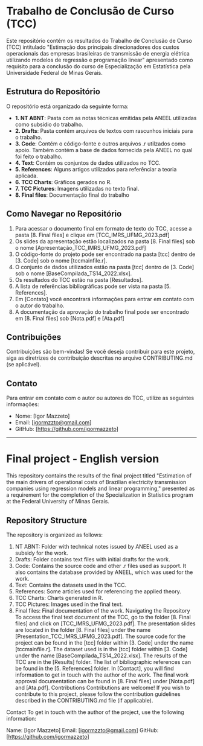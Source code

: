 # Trabalho de Conclusão de Curso (TCC)

Este repositório contém os resultados do Trabalho de Conclusão de Curso (TCC) intitulado "Estimação dos principais direcionadores dos custos operacionais das empresas brasileiras de transmissão de energia elétrica utilizando modelos de regressão e programação linear" apresentado como requisito para a conclusão do curso de Especialização em Estatística pela Universidade Federal de Minas Gerais.

## Estrutura do Repositório

O repositório está organizado da seguinte forma:

- **1. NT ABNT**: Pasta com as notas técnicas emitidas pela ANEEL utilizadas como subsídio do trabalho.
- **2. Drafts**: Pasta contém arquivos de textos com rascunhos iniciais para o trabalho.
- **3. Code**: Contém o código-fonte e outros arquivos .r utilzados como apoio. Também contém a base de dados fornecida pela ANEEL no qual foi feito o trabalho.
- **4. Text**: Contém os conjuntos de dados utilizados no TCC.
- **5. References**: Alguns artigos utilizados para referênciar a teoria aplicada.
- **6. TCC Charts**: Gráficos gerados no R.
- **7. TCC Pictures**: Imagens utilizadas no texto final.
- **8. Final files**: Documentação final do trabalho

## Como Navegar no Repositório

1. Para acessar o documento final em formato de texto do TCC, acesse a pasta  [8. Final files] e clique em [TCC_IMRS_UFMG_2023.pdf]
2. Os slides da apresentação estão localizados na pasta [8. Final files] sob o nome [Apresentação_TCC_IMRS_UFMG_2023.pdf]
3. O código-fonte do projeto pode ser encontrado na pasta [tcc] dentro de [3. Code] sob o nome [tccmainfile.r].
4. O conjunto de dados utilizados estão na pasta [tcc] dentro de [3. Code] sob o nome [BaseCompilada_TS14_2022.xlsx].
5. Os resultados do TCC estão na pasta [Resultados].
6. A lista de referências bibliográficas pode ser vista na pasta [5. References].
8. Em [Contato] você encontrará informações para entrar em contato com o autor do trabalho.
9. A documentação da aprovação do trabalho final pode ser encontrado em [8. Final files] sob [Nota.pdf] e [Ata.pdf]

## Contribuições

Contribuições são bem-vindas! Se você deseja contribuir para este projeto, siga as diretrizes de contribuição descritas no arquivo CONTRIBUTING.md (se aplicável).

## Contato

Para entrar em contato com o autor ou autores do TCC, utilize as seguintes informações:

- Nome: [Igor Mazzeto]
- Email: [igormzzto@gmail.com]
- GitHub: [https://github.com/igormazzeto]

-- -- -- -- -- -- -- -- -- -- --
# Final project - English version

This repository contains the results of the final project titled "Estimation of the main drivers of operational costs of Brazilian electricity transmission companies using regression models and linear programming," presented as a requirement for the completion of the Specialization in Statistics program at the Federal University of Minas Gerais.

## Repository Structure
The repository is organized as follows:

1. NT ABNT: Folder with technical notes issued by ANEEL used as a subsidy for the work.
2. Drafts: Folder contains text files with initial drafts for the work.
3. Code: Contains the source code and other .r files used as support. It also contains the database provided by ANEEL, which was used for the work.
4. Text: Contains the datasets used in the TCC.
5. References: Some articles used for referencing the applied theory.
6. TCC Charts: Charts generated in R.
7. TCC Pictures: Images used in the final text.
8. Final files: Final documentation of the work.
Navigating the Repository
To access the final text document of the TCC, go to the folder [8. Final files] and click on [TCC_IMRS_UFMG_2023.pdf].
The presentation slides are located in the folder [8. Final files] under the name [Presentation_TCC_IMRS_UFMG_2023.pdf].
The source code for the project can be found in the [tcc] folder within [3. Code] under the name [tccmainfile.r].
The dataset used is in the [tcc] folder within [3. Code] under the name [BaseCompilada_TS14_2022.xlsx].
The results of the TCC are in the [Results] folder.
The list of bibliographic references can be found in the [5. References] folder.
In [Contact], you will find information to get in touch with the author of the work.
The final work approval documentation can be found in [8. Final files] under [Nota.pdf] and [Ata.pdf].
Contributions
Contributions are welcome! If you wish to contribute to this project, please follow the contribution guidelines described in the CONTRIBUTING.md file (if applicable).

Contact
To get in touch with the author of the project, use the following information:

Name: [Igor Mazzeto]
Email: [igormzzto@gmail.com]
GitHub: [https://github.com/igormazzeto]
```

